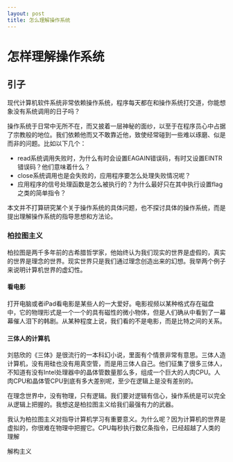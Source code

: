 ```yaml
---
layout: post
title: 怎么理解操作系统
---
```


# 怎样理解操作系统

## 引子

现代计算机软件系统非常依赖操作系统，程序每天都在和操作系统打交道，你能想象没有系统调用的日子吗？

操作系统于日常中无所不在，而又披着一层神秘的面纱，以至于在程序员心中占据了宗教般的地位。我们依赖他而又不敢靠近他，致使经常碰到一些难以琢磨、似是而非的问题。比如以下几个：

* read系统调用失败时，为什么有时会设置EAGAIN错误码，有时又设置EINTR错误码？他们意味着什么？
* close系统调用也是会失败的，应用程序要怎么处理失败情况呢？
* 应用程序的信号处理函数是怎么被执行的？为什么最好只在其中执行设置flag之类的简单指令？

本文并不打算研究某个关于操作系统的具体问题，也不探讨具体的操作系统，而是提出理解操作系统的指导思想和方法论。

### 柏拉图主义

柏拉图是两千多年前的古希腊哲学家，他始终认为我们现实的世界是虚假的，真实的世界是理念的世界。现实世界只是我们通过理念创造出来的幻想。我举两个例子来说明计算机世界的虚幻性。

#### 看电影

打开电脑或者iPad看电影是某些人的一大爱好。电影视频以某种格式存在磁盘中，它的物理形式是一个一个的具有磁性的微小物体，但是人们确从中看到了一幕幕催人泪下的韩剧。从某种程度上说，我们看的不是电影，而是比特之间的关系。

#### 三体人的计算机

刘慈欣的《三体》是很流行的一本科幻小说，里面有个情景非常有意思。三体人造计算机，没有用硅也没有用真空管，而是用三体人自己。他们征集了很多三体人，不知道有没有Intel处理器中的晶体管数量那么多，组成一个巨大的人肉CPU。人肉CPU和晶体管CPU到底有多大差别呢，至少在逻辑上是没有差别的。

在理念世界中，没有物理，只有逻辑。我们要对逻辑有信心，操作系统是可以完全从逻辑上把握的。我想这是柏拉图主义给我们最强有力的武器。


我认为柏拉图主义对指导计算机学习有重要意义。为什么呢？因为计算机的世界是虚拟的，你很难在物理中把握它。CPU每秒执行数亿条指令，已经超越了人类的理解

解构主义

